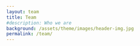 ```yaml
---
layout: team
title: Team
#description: Who we are
background: /assets/theme/images/header-img.jpg
permalink: /team/
---
```



